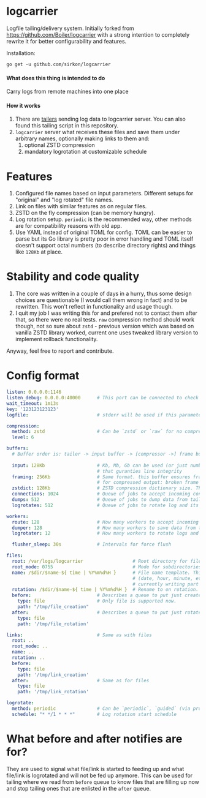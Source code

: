 # logcarrier
Logfile tailing/delivery system. Initially forked from https://github.com/Boiler/logcarrier with a strong intention to completely rewrite it for better configurability and features.

Installation:
```
go get -u github.com/sirkon/logcarrier
```
#### What does this thing is intended to do
Carry logs from remote machines into one place

#### How it works
1. There are [tailers](https://github.com/Boiler/logcarrier/tree/master/tail) sending log data to logcarrier server. You can also found this tailing script in this repository.
2. `logcarrier` server what receives these files and save them under arbitrary names, optionally making links to them and:
    1. optional ZSTD compression
    2. mandatory logrotation at customizable schedule

# Features
1. Configured file names based on input parameters. Different setups for "original" and "log rotated" file names.
2. Link on files with similar features as on regular files.
3. ZSTD on the fly compression (can be memory hungry).
4. Log rotation setup. `periodic` is the recommended way, other methods are for compatibility reasons with old app.
5. Use YAML instead of original TOML for config. TOML can be easier to parse but its Go library is pretty poor in error handling and TOML itself doesn't support octal numbers (to describe directory rights) and things like `128Kb` at place.

# Stability and code quality
1. The core was written in a couple of days in a hurry, thus some design choices are questionable (I would call them wrong in fact) and to be rewritten. This won't reflect in functionality and usage though.
2. I quit my job I was writing this for and prefered not to contact them after that, so there were no real tests. `raw` compression method should work though, not so sure about `zstd` - previous version which was based on vanilla ZSTD library worked, current one uses tweaked library version to implement rollback functionality.

Anyway, feel free to report and contribute.

# Config format

```yaml
listen: 0.0.0.0:1146
listen_debug: 0.0.0.0:40000      # This port can be connected to check service availability
wait_timeout: 1m13s
key: '123123123123'
logfile:                         # stderr will be used if this parameter is not set

compression:
  method: zstd                   # Can be `zstd` or `raw` for no compression
  level: 6

buffers:  
  # Buffer order is: tailer -> input buffer -> [compressor ->] frame buffer -> disk
  
  input: 128Kb                   # Kb, Mb, Gb can be used (or just number in bytes). This is input buffer
                                 # that guranties line integrity
  framing: 256Kb                 # Same format. this buffer ensures frame integrity which is critically important
                                 # for compressed output: broken frame will cause decompressing errors
  zstdict: 128Kb                 # ZSTD compression dictionary size. They say this improves compression speed.
  connections: 1024              # Queue of jobs to accept incoming connections 
  dumps: 512                     # Queue of jobs to dump data from tailers
  logrotates: 512                # Queue of jobs to rotate log and its link 

workers:
  route: 128                     # How many workers to accept incoming connections
  dumper: 128                    # How many workers to save data from tailers
  logrotater: 12                 # How many workers to rotate logs and their links

  flusher_sleep: 30s             # Intervals for force flush

files:
  root: /var/logs/logcarrier                  # Root directory for file storage
  root_mode: 0755                             # Mode for subdirectories creating in a process
  name: /$dir/$name-${ time | %Y%m%d%H }      # File name template. This is a good idea to give file an already rotated name 
                                              # (date, hour, minute, etc) and use link with "original" file name pointed at the  
                                              # currently writing part
  rotation: /$dir/$name-${ time | %Y%m%d%H }  # Rename to on rotation. This time the same name
  before:                        # Describes a queue to put just created file names in
    type: file                   # Only file is supported now.
    path: "/tmp/file_creation" 
  after:                         # Describes a queue to put just rotated file names in.
    type: file                   
    path: '/tmp/file_rotation'

links:                           # Same as with files
  root: ..
  root_mode: ..
  name: ..
  rotation: ..
  before:
    type: file
    path: '/tmp/link_creation'
  after:                         # Same as for files
    type: file
    path: '/tmp/link_rotation'

logrotate:
  method: periodic               # Can be `periodic`, `guided` (via protocol) and `both`
  schedule: "* */1 * * *"        # Log rotation start schedule
```

# What before and after notifies are for?

They are used to signal what file/link is started to feeding up and what file/link is logrotated and will not be fed up
anymore. This can be used for tailing where we read from `before` queue to know files that are filling up now and stop
tailing ones that are enlisted in the `after` queue.
